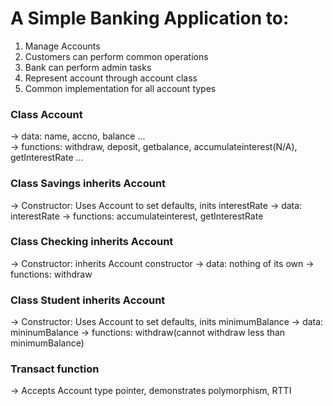 # A Simple Banking Application to:    
1. Manage Accounts  
2. Customers can perform common operations  
3. Bank can perform admin tasks  
4. Represent account through account class
5. Common implementation for all account types  

### Class Account   
-> data: name, accno, balance ...  
-> functions: withdraw, deposit, getbalance, accumulateinterest(N/A), getInterestRate ...  

### Class Savings inherits Account   
-> Constructor: Uses Account to set defaults, inits interestRate
-> data: interestRate
-> functions: accumulateinterest, getInterestRate

### Class Checking inherits Account   
-> Constructor: inherits Account constructor
-> data: nothing of its own
-> functions: withdraw

### Class Student inherits Account     
-> Constructor: Uses Account to set defaults, inits minimumBalance
-> data: mininumBalance
-> functions: withdraw(cannot withdraw less than minimumBalance)

### Transact function     
-> Accepts Account type pointer, demonstrates polymorphism, RTTI